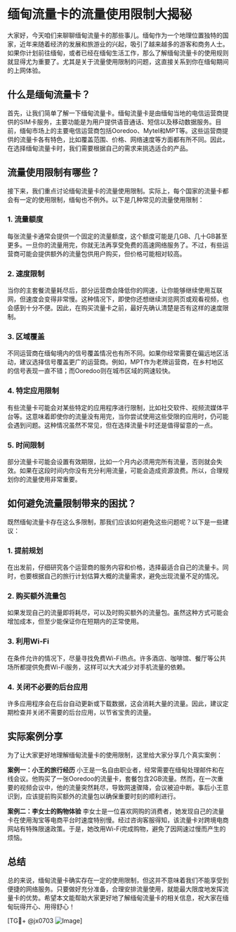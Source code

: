 # 缅甸流量卡的流量使用限制大揭秘

大家好，今天咱们来聊聊缅甸流量卡的那些事儿。缅甸作为一个地理位置独特的国家，近年来随着经济的发展和旅游业的兴起，吸引了越来越多的游客和商务人士。如果你计划前往缅甸，或者已经在缅甸生活工作，那么了解缅甸流量卡的使用规则就显得尤为重要了。尤其是关于流量使用限制的问题，这直接关系到你在缅甸期间的上网体验。

## 什么是缅甸流量卡？

首先，让我们简单了解一下缅甸流量卡。缅甸流量卡是由缅甸当地的电信运营商提供的SIM卡服务，主要功能是为用户提供语音通话、短信以及移动数据服务。目前，缅甸市场上的主要电信运营商包括Ooredoo、Mytel和MPT等。这些运营商提供的流量卡各有特色，比如覆盖范围、价格、网络速度等方面都有所不同。因此，在选择缅甸流量卡时，我们需要根据自己的需求来挑选适合的产品。

## 流量使用限制有哪些？

接下来，我们重点讨论缅甸流量卡的流量使用限制。实际上，每个国家的流量卡都会有一定的使用限制，缅甸也不例外。以下是几种常见的流量使用限制：

### 1. **流量额度**
   每张流量卡通常会提供一个固定的流量额度，这个额度可能是几GB、几十GB甚至更多。一旦你的流量用完，你就无法再享受免费的高速网络服务了。不过，有些运营商可能会提供额外的流量包供用户购买，但价格可能相对较高。

### 2. **速度限制**
   当你的主套餐流量耗尽后，部分运营商会降低你的网速，让你能够继续使用互联网，但速度会变得非常慢。这种情况下，即使你还想继续浏览网页或观看视频，也会感到十分不便。因此，在购买流量卡之前，最好先确认清楚是否有这样的速度限制。

### 3. **区域覆盖**
   不同运营商在缅甸境内的信号覆盖情况也有所不同。如果你经常需要在偏远地区活动，建议选择信号覆盖更广的运营商。例如，MPT作为老牌运营商，在乡村地区的信号表现一直不错；而Ooredoo则在城市区域的网速较快。

### 4. **特定应用限制**
   有些流量卡可能会对某些特定的应用程序进行限制，比如社交软件、视频流媒体平台等。这意味着即使你的流量没有用完，当你尝试使用这些受限的应用时，仍可能会遇到问题。这种情况虽然不常见，但在选择流量卡时还是值得留意的一点。

### 5. **时间限制**
   部分流量卡可能会设置有效期限，比如一个月内必须用完所有流量，否则就会失效。如果在这段时间内你没有充分利用流量，可能会造成资源浪费。所以，合理规划你的流量使用非常重要。

## 如何避免流量限制带来的困扰？

既然缅甸流量卡存在这么多限制，那我们应该如何避免这些问题呢？以下是一些建议：

### 1. **提前规划**
   在出发前，仔细研究各个运营商的服务内容和价格，选择最适合自己的流量卡。同时，也要根据自己的旅行计划估算大概的流量需求，避免出现流量不足的情况。

### 2. **购买额外流量包**
   如果发现自己的流量即将耗尽，可以及时购买额外的流量包。虽然这种方式可能会增加成本，但至少能保证你在短期内的正常使用。

### 3. **利用Wi-Fi**
   在条件允许的情况下，尽量寻找免费Wi-Fi热点。许多酒店、咖啡馆、餐厅等公共场所都提供免费Wi-Fi服务，这样可以大大减少对手机流量的依赖。

### 4. **关闭不必要的后台应用**
   许多应用程序会在后台自动更新或下载数据，这会消耗大量的流量。因此，建议定期检查并关闭不需要的后台应用，以节省宝贵的流量。

## 实际案例分享

为了让大家更好地理解缅甸流量卡的使用限制，这里给大家分享几个真实案例：

**案例一：小王的旅行经历**
小王是一名自由职业者，经常需要在缅甸处理邮件和在线会议。他购买了一张Ooredoo的流量卡，套餐包含2GB流量。然而，在一次重要的视频会议中，他的流量突然耗尽，导致网速骤降，会议被迫中断。事后小王意识到，应该提前购买额外的流量包以确保重要时刻的顺利进行。

**案例二：李女士的购物体验**
李女士是一位喜欢网购的消费者，她发现自己的流量卡在使用淘宝等电商平台时速度特别慢。经过咨询客服得知，该流量卡对跨境电商网站有特殊限速政策。于是，她改用Wi-Fi完成购物，避免了因网速过慢而产生的烦恼。

## 总结

总的来说，缅甸流量卡确实存在一定的使用限制，但这并不意味着我们不能享受到便捷的网络服务。只要做好充分准备，合理安排流量使用，就能最大限度地发挥流量卡的优势。希望本文能帮助大家更好地了解缅甸流量卡的相关信息，祝大家在缅甸玩得开心、用得舒心！

[TG💪+ @jx0703 ![Image](https://github.com/user-attachments/assets/dbca1d08-cadb-493c-b0ec-ad6f7a83f270)]